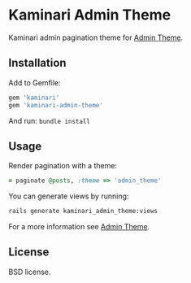 # Kaminari Admin Theme

Kaminari admin pagination theme for [Admin Theme](https://github.com/simmetria/admin-theme).

## Installation

Add to Gemfile:

```ruby
gem 'kaminari'
gem 'kaminari-admin-theme'
```

And run: `bundle install`

## Usage

Render pagination with a theme:

```ruby
= paginate @posts, :theme => 'admin_theme'
```

You can generate views by running:

```sh
rails generate kaminari_admin_theme:views
```

For a more information see [Admin Theme](https://github.com/simmetria/admin-theme).

## License

BSD license.
